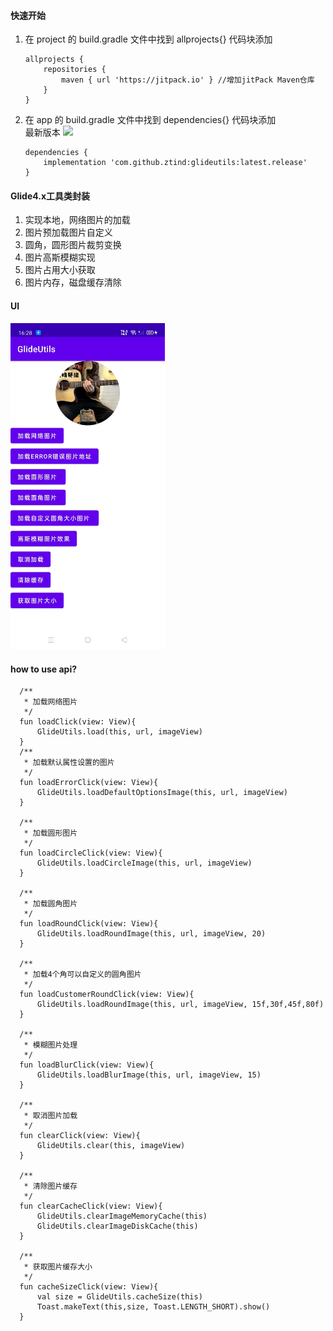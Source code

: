 #### 快速开始

1) 在 project 的 build.gradle 文件中找到 allprojects{} 代码块添加

    ```
    allprojects {
        repositories {
            maven { url 'https://jitpack.io' } //增加jitPack Maven仓库
        }
    }
    ```
2) 在 app 的 build.gradle 文件中找到 dependencies{} 代码块添加<br/>
   最新版本 <img src="https://jitpack.io/v/ztind/glideutils.svg"/>

    ```
    dependencies {
        implementation 'com.github.ztind:glideutils:latest.release'
    }
    ```

#### Glide4.x工具类封装

1. 实现本地，网络图片的加载
2. 图片预加载图片自定义
3. 圆角，圆形图片裁剪变换
4. 图片高斯模糊实现
5. 图片占用大小获取
6. 图片内存，磁盘缓存清除

#### UI
<img src="screenshot/aa.jpg" width="49%"/>

#### how to use api?

  ```
    /**
     * 加载网络图片
     */
    fun loadClick(view: View){
        GlideUtils.load(this, url, imageView)
    }
    /**
     * 加载默认属性设置的图片
     */
    fun loadErrorClick(view: View){
        GlideUtils.loadDefaultOptionsImage(this, url, imageView)
    }

    /**
     * 加载圆形图片
     */
    fun loadCircleClick(view: View){
        GlideUtils.loadCircleImage(this, url, imageView)
    }

    /**
     * 加载圆角图片
     */
    fun loadRoundClick(view: View){
        GlideUtils.loadRoundImage(this, url, imageView, 20)
    }

    /**
     * 加载4个角可以自定义的圆角图片
     */
    fun loadCustomerRoundClick(view: View){
        GlideUtils.loadRoundImage(this, url, imageView, 15f,30f,45f,80f)
    }

    /**
     * 模糊图片处理
     */
    fun loadBlurClick(view: View){
        GlideUtils.loadBlurImage(this, url, imageView, 15)
    }

    /**
     * 取消图片加载
     */
    fun clearClick(view: View){
        GlideUtils.clear(this, imageView)
    }

    /**
     * 清除图片缓存
     */
    fun clearCacheClick(view: View){
        GlideUtils.clearImageMemoryCache(this)
        GlideUtils.clearImageDiskCache(this)
    }

    /**
     * 获取图片缓存大小
     */
    fun cacheSizeClick(view: View){
        val size = GlideUtils.cacheSize(this)
        Toast.makeText(this,size, Toast.LENGTH_SHORT).show()
    }
  ```
